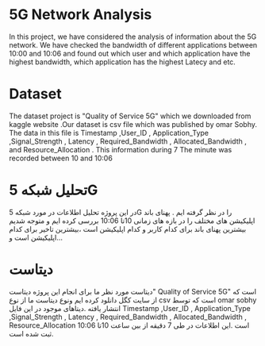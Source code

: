 # 5G Network Analysis
In this project, we have considered the analysis of information about the 5G network. We have checked the bandwidth of different applications between 10:00 and 10:06 and found out which user and which application have the highest bandwidth, which application has the highest Latecy and etc.

# Dataset
The dataset project is "Quality of Service 5G" which we downloaded from kaggle website .Our dataset is csv file which was published by omar Sobhy. The data in this file is Timestamp ,User_ID , Application_Type ,Signal_Strength , Latency , Required_Bandwidth , Allocated_Bandwidth , and Resource_Allocation . This information during 7 The minute was recorded between 10 and 10:06

# تحلیل شبکه 5G
در این پروژه تحلیل اطلاعات در مورد شبکه 5G را در نظر گرفته ایم . پهنای باند اپلیکیشن های مختلف را در بازه های زمانی 10تا 10:06 بررسی کرده ایم و متوجه شدیم بیشترین پهنای باند برای کدام کاربر و کدام اپلیکیشن است ،بیشترین تاخیر برای کدام اپلیکیشن است و...

# دیتاست
دیتاست مورد نظر ما برای انجام این پروژه دیتاست" Quality of Service 5G" است که از سایت کگل دانلود کرده ایم ونوع دیتاست ما از نوع csv است که توسط omar sobhy انتشار یافته .دیتاهای موجود در این فایل Timestamp ,User_ID , Application_Type ,Signal_Strength , Latency , Required_Bandwidth , Allocated_Bandwidth , Resource_Allocation است .این اطلاعات در طی 7 دقیقه از بین ساعت 10تا 10:06 ثبت شده است.
